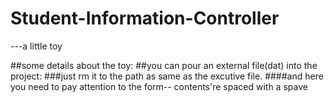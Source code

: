 # Student-Information-Controller
---a little toy

##some details about the toy:
##you can pour an external file(dat) into the project:
###just rm it to the path as same as the excutive file.
####and here you need to pay attention to the form-- contents're spaced with a spave
